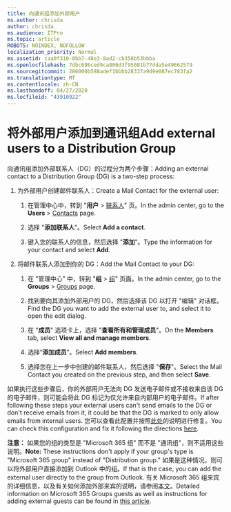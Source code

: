 ```yaml
---
title: 向通讯组添加外部用户
ms.author: chrisda
author: chrisda
ms.audience: ITPro
ms.topic: article
ROBOTS: NOINDEX, NOFOLLOW
localization_priority: Normal
ms.assetid: caa0f310-0bb7-48e3-8ad2-cb358b53bbba
ms.openlocfilehash: 7dbc69bced9ca800d3f95081b77dda5e49662579
ms.sourcegitcommit: 286000b588adef1bbbb28337a9d9e087ec783fa2
ms.translationtype: MT
ms.contentlocale: zh-CN
ms.lasthandoff: 04/27/2020
ms.locfileid: "43910922"
---
```

# <a name="add-external-users-to-a-distribution-group"></a><span data-ttu-id="140e7-102">将外部用户添加到通讯组</span><span class="sxs-lookup"><span data-stu-id="140e7-102">Add external users to a Distribution Group</span></span>

<span data-ttu-id="140e7-103">向通讯组添加外部联系人（DG）的过程分为两个步骤：</span><span class="sxs-lookup"><span data-stu-id="140e7-103">Adding an external contact to a Distribution Group (DG) is a two-step process:</span></span>
  
1. <span data-ttu-id="140e7-104">为外部用户创建邮件联系人：</span><span class="sxs-lookup"><span data-stu-id="140e7-104">Create a Mail Contact for the external user:</span></span>
    
    1. <span data-ttu-id="140e7-105">在管理中心中，转到 "**用户** > [联系人](https://admin.microsoft.com/adminportal/home#/Contact)" 页。</span><span class="sxs-lookup"><span data-stu-id="140e7-105">In the admin center, go to the **Users** > [Contacts](https://admin.microsoft.com/adminportal/home#/Contact) page.</span></span> 
    
    2. <span data-ttu-id="140e7-106">选择 "**添加联系人**"。</span><span class="sxs-lookup"><span data-stu-id="140e7-106">Select **Add a contact**.</span></span>
    
    3. <span data-ttu-id="140e7-107">键入您的联系人的信息，然后选择 "**添加**"。</span><span class="sxs-lookup"><span data-stu-id="140e7-107">Type the information for your contact and select **Add**.</span></span>
    
2. <span data-ttu-id="140e7-108">将邮件联系人添加到你的 DG：</span><span class="sxs-lookup"><span data-stu-id="140e7-108">Add the Mail Contact to your DG:</span></span>
    
    1. <span data-ttu-id="140e7-109">在 "管理中心" 中，转到 "**组** > [组](https://admin.microsoft.com/adminportal/home#/groups)" 页面。</span><span class="sxs-lookup"><span data-stu-id="140e7-109">In the admin center, go to the **Groups** > [Groups](https://admin.microsoft.com/adminportal/home#/groups) page.</span></span> 
    
    2. <span data-ttu-id="140e7-110">找到要向其添加外部用户的 DG，然后选择该 DG 以打开 "编辑" 对话框。</span><span class="sxs-lookup"><span data-stu-id="140e7-110">Find the DG you want to add the external user to, and select it to open the edit dialog.</span></span>
    
    3. <span data-ttu-id="140e7-111">在 "**成员**" 选项卡上，选择 "**查看所有和管理成员**"。</span><span class="sxs-lookup"><span data-stu-id="140e7-111">On the **Members** tab, select **View all and manage members**.</span></span> 
    
    4. <span data-ttu-id="140e7-112">选择“**添加成员**”。</span><span class="sxs-lookup"><span data-stu-id="140e7-112">Select **Add members**.</span></span>
    
    5. <span data-ttu-id="140e7-113">选择您在上一步中创建的邮件联系人，然后选择 "**保存**"。</span><span class="sxs-lookup"><span data-stu-id="140e7-113">Select the Mail Contact you created on the previous step, and then select **Save**.</span></span>
    
<span data-ttu-id="140e7-114">如果执行这些步骤后，你的外部用户无法向 DG 发送电子邮件或不接收来自该 DG 的电子邮件，则可能会将此 DG 标记为仅允许来自内部用户的电子邮件。</span><span class="sxs-lookup"><span data-stu-id="140e7-114">If after following these steps your external users can't send emails to the DG or don't receive emails from it, it could be that the DG is marked to only allow emails from internal users.</span></span> <span data-ttu-id="140e7-115">您可以查看此配置并按照[此处](https://docs.microsoft.com/exchange/mail-flow-best-practices/non-delivery-reports-in-exchange-online/fix-error-code-5-7-133-in-exchange-online)的说明进行修复。</span><span class="sxs-lookup"><span data-stu-id="140e7-115">You can check this configuration and fix it following the directions [here](https://docs.microsoft.com/exchange/mail-flow-best-practices/non-delivery-reports-in-exchange-online/fix-error-code-5-7-133-in-exchange-online).</span></span>
  
 <span data-ttu-id="140e7-116">**注意：** 如果您的组的类型是 "Microsoft 365 组" 而不是 "通讯组"，则不适用这些说明。</span><span class="sxs-lookup"><span data-stu-id="140e7-116">**Note:** These instructions don't apply if your group's type is "Microsoft 365 group" instead of "Distribution group."</span></span> <span data-ttu-id="140e7-117">如果是这种情况，则可以将外部用户直接添加到 Outlook 中的组。</span><span class="sxs-lookup"><span data-stu-id="140e7-117">If that is the case, you can add the external user directly to the group from Outlook.</span></span> <span data-ttu-id="140e7-118">有关 Microsoft 365 组来宾的详细信息，以及有关如何添加外部来宾的说明，请参阅[本文](https://support.office.com/article/Guest-access-in-Office-365-Groups-bfc7a840-868f-4fd6-a390-f347bf51aff6.aspx)。</span><span class="sxs-lookup"><span data-stu-id="140e7-118">Detailed information on Microsoft 365 Groups guests as well as instructions for adding external guests can be found in [this article](https://support.office.com/article/Guest-access-in-Office-365-Groups-bfc7a840-868f-4fd6-a390-f347bf51aff6.aspx).</span></span>
  